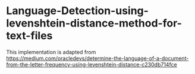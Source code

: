 # Language-Detection-using-levenshtein-distance-method-for-text-files
This implementation is adapted from https://medium.com/oracledevs/determine-the-language-of-a-document-from-the-letter-frequency-using-levenshtein-distance-c230db714fce

